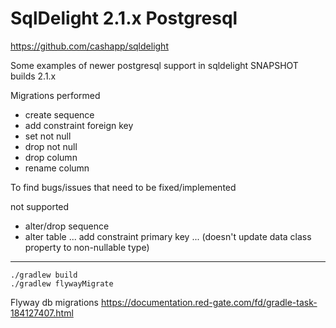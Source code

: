 # SqlDelight 2.1.x Postgresql

https://github.com/cashapp/sqldelight

Some examples of newer postgresql support in sqldelight SNAPSHOT builds 2.1.x

Migrations performed
* create sequence
* add constraint foreign key
* set not null
* drop not null
* drop column
* rename column

To find bugs/issues that need to be fixed/implemented

not supported
* alter/drop sequence
* alter table ... add constraint primary key ... (doesn't update data class property to non-nullable type)
----

```shell
./gradlew build
./gradlew flywayMigrate
```

Flyway db migrations
https://documentation.red-gate.com/fd/gradle-task-184127407.html
